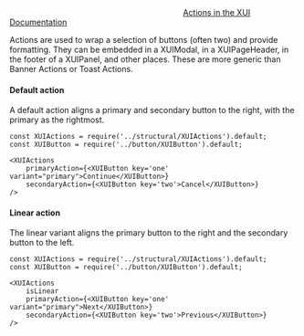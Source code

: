 
<div class="xui-margin-vertical">
	<svg focusable="false" class="xui-icon xui-icon-inline xui-icon-large xui-icon-color-blue">
		<use xlink:href="#xui-icon-bookmark" role="presentation"/>
	</svg>
	<a href="../section-building-blocks-controls-button.html#building-blocks-controls-button-12">Actions in the XUI Documentation</a>
</div>

Actions are used to wrap a selection of buttons (often two) and provide formatting. They can be embedded in a XUIModal, in a XUIPageHeader, in the footer of a XUIPanel, and other places. These are more generic than Banner Actions or Toast Actions.

#### Default action

A default action aligns a primary and secondary button to the right, with the primary as the rightmost.

```
const XUIActions = require('../structural/XUIActions').default;
const XUIButton = require('../button/XUIButton').default;

<XUIActions
	primaryAction={<XUIButton key='one' variant="primary">Continue</XUIButton>}
	secondaryAction={<XUIButton key='two'>Cancel</XUIButton>}
/>
```

#### Linear action

The linear variant aligns the primary button to the right and the secondary button to the left.

```
const XUIActions = require('../structural/XUIActions').default;
const XUIButton = require('../button/XUIButton').default;

<XUIActions
	isLinear
	primaryAction={<XUIButton key='one' variant="primary">Next</XUIButton>}
	secondaryAction={<XUIButton key='two'>Previous</XUIButton>}
/>
```
